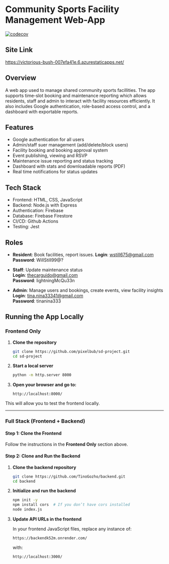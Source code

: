 # Community Sports Facility Management Web-App

[![codecov](https://codecov.io/github/pixelbub/sd-project/graph/badge.svg?token=7PNF4KTZZB)](https://codecov.io/github/pixelbub/sd-project)

## Site Link
https://victorious-bush-007efa41e.6.azurestaticapps.net/

## Overview
A web app used to manage shared community sports facillities. The app supports time-slot booking and maintenance reporting which allows residents, staff and admin to interact with facility resources efficiently. It also includes Google authentication, role-based access control, and a dashboard with exportable reports.

## Features
- Google authentication for all users
- Admin/staff suer management (add/delete/block users)
- Facility booking and booking approval system
- Event publishing, viewing and RSVP
- Maintenance issue reporting and status tracking
- Dashboard with stats and downloadable reports (PDF)
- Real time notifications for status updates

## Tech Stack 
- Frontend: HTML, CSS, JavaScript
- Backend: Node.js with Express
- Authentication: Firebase
- Database: Firebase Firestore
- CI/CD: Github Actions
- Testing: Jest

## Roles
- **Resident**: Book facilities, report issues.
  **Login**: wstill675@gmail.com
  **Password**: WillStill99@?

- **Staff**: Update maintenance status  
  **Login**: thecarguido@gmail.com  
  **Password**: lightningMcQu33n

- **Admin**: Manage users and bookings, create events, view facility insights  
  **Login**: tina.nina33341@gmail.com  
  **Password**: tinanina333


## Running the App Locally

### Frontend Only

1. **Clone the repository**

   ```bash
   git clone https://github.com/pixelbub/sd-project.git
   cd sd-project
   ```

2. **Start a local server**

   ```bash
   python -m http.server 8000
   ```

3. **Open your browser and go to:**

   ```
   http://localhost:8000/
   ```

This will allow you to test the frontend locally.

---

### Full Stack (Frontend + Backend)

#### Step 1: Clone the Frontend  
Follow the instructions in the **Frontend Only** section above.

#### Step 2: Clone and Run the Backend

1. **Clone the backend repository**
   ```bash
   git clone https://github.com/TinoGozho/backend.git
   cd backend
   ```
2. **Initialize and run the backend**
   ```bash
   npm init -y
   npm install cors  # If you don’t have cors installed
   node index.js
   ```
3. **Update API URLs in the frontend**

   In your frontend JavaScript files, replace any instance of:
   ```
   https://backendk52m.onrender.com/
   ```
   with:
   ```
   http://localhost:3000/
   ```


